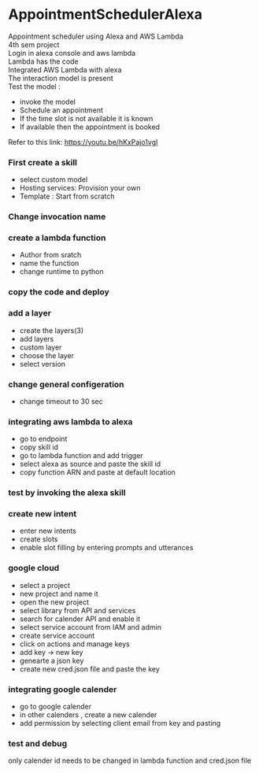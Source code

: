# AppointmentSchedulerAlexa
Appointment scheduler using Alexa and AWS Lambda
<br>
4th sem project
<br>
Login in alexa console and aws lambda
<br>
Lambda has the code 
<br>
Integrated AWS Lambda with alexa
<br>
The interaction model is present 
<br>
Test the model :
- invoke the model
- Schedule an appointment
- If the time slot is not available it is known
- If available then the appointment is booked


Refer to this link:
https://youtu.be/hKxPajo1vgI

### First create a skill
- select custom model
- Hosting services: Provision your own
- Template : Start from scratch

### Change invocation name

### create a lambda function
- Author from sratch
- name the function
- change runtime to python

### copy the code and deploy

### add a layer
- create the layers(3)
- add layers
- custom layer
- choose the layer
- select version

### change general configeration 
- change timeout to 30 sec

### integrating aws lambda to alexa
- go to endpoint
- copy skill id
- go to lambda function and add trigger
- select alexa as source and paste the skill id
- copy function ARN and paste at default location

### test by invoking the alexa skill

### create new intent
- enter new intents
- create slots
- enable slot filling by entering prompts and utterances

### google cloud
- select a project
- new project and name it
- open the new project
- select library from API and services
- search for calender API and enable it
- select service account from IAM and admin
- create service account
- click on actions and manage keys
- add key -> new key
- genearte a json key
- create new cred.json file and paste the key

### integrating google calender
- go to google calender
- in other calenders , create a new calender
- add permission by selecting client email from key and pasting

### test and debug

only calender id needs to be changed in lambda function and cred.json file



